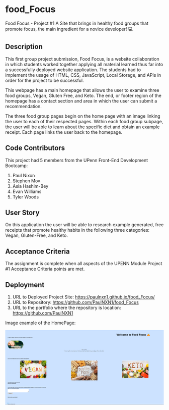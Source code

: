 # food_Focus
Food Focus - Project #1
A Site that brings in healthy food groups that promote focus, the main ingredient for a novice developer!  💻

## Description
This first group project submission, Food Focus, is a website collaboration in which students worked together applying all material learned thus far into a successfully deployed website application.  The students had to implement the usage of HTML, CSS, JavaScript, Local Storage, and APIs in order for the project to be successful.  

This webpage has a main homepage that allows the user to examine three food groups, Vegan, Gluten Free, and Keto.  The end, or footer region of the homepage has a contact section and area in which the user can submit a recommendation.

The three food group pages begin on the home page with an image linking the user to each of their respected pages.  Within each food group subpage, the user will be able to learn about the specific diet and obtain an example receipt. Each page links the user back to the homepage.  


## Code Contributors 
This project had 5 members from the UPenn Front-End Development Bootcamp:

1. Paul Nixon
2. Stephen Mov
3. Asia Hashim-Bey
4. Evan Williams 
5. Tyler Woods


## User Story
On this application the user will be able to research example generated, free receipts that promote healthy habits in the following three categories:  Vegan, Gluten-Free, and Keto.  

## Acceptance Criteria 
The assignment is complete when all aspects of the UPENN Module Project #1 Acceptance Criteria points are met.

## Deployment 

1. URL to Deployed Project Site:  https://paulnxn1.github.io/food_Focus/
2. URL to Repository:  https://github.com/PaulNXN1/food_Focus
3. URL to the portfolio where the repository is location: https://github.com/PaulNXN1

Image example of the HomePage:

![Homepage image](./Homepage%20Assets/homepagescreenshot.png)